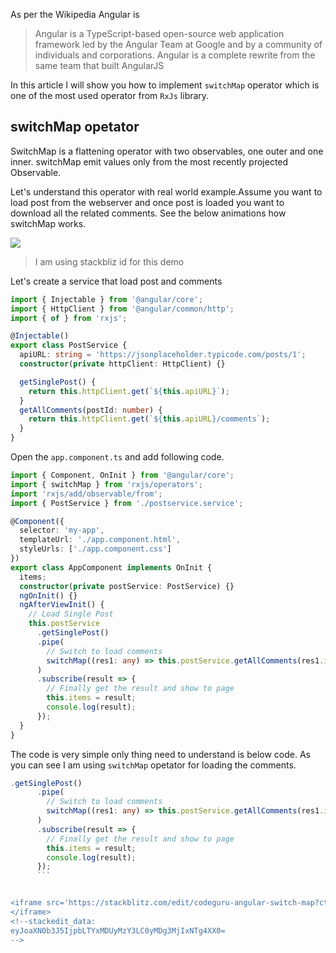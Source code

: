 As per the Wikipedia Angular is
>Angular is a TypeScript-based open-source web application framework led by the Angular Team at Google and by a community of individuals and corporations. Angular is a complete rewrite from the same team that built AngularJS

In this article I will show you how to implement `switchMap` operator which is one of the most used operator from `RxJs` library. 

## switchMap opetator
SwitchMap is a flattening operator with two observables, one outer and one inner. switchMap emit values only from the most recently projected Observable.

Let's understand this operator with real world example.Assume you want to load post from the webserver and once post is loaded you want to download all the related comments. See the below animations how switchMap works.

![](https://1.bp.blogspot.com/-tBALfDqjn0c/YLxfMim_FbI/AAAAAAAAOv0/O1xaV36oleIzZFHGB3ixWWXRyOUVNOjsgCLcBGAsYHQ/s16000/switch-map.gif)

> I am using stackbliz id for this demo

Let's create a service that load post and comments

```typescript
import { Injectable } from '@angular/core';
import { HttpClient } from '@angular/common/http';
import { of } from 'rxjs';

@Injectable()
export class PostService {
  apiURL: string = 'https://jsonplaceholder.typicode.com/posts/1';
  constructor(private httpClient: HttpClient) {}

  getSinglePost() {
    return this.httpClient.get(`${this.apiURL}`);
  }
  getAllComments(postId: number) {
    return this.httpClient.get(`${this.apiURL}/comments`);
  }
}
```

Open the `app.component.ts` and add following code.

```typescript
import { Component, OnInit } from '@angular/core';
import { switchMap } from 'rxjs/operators';
import 'rxjs/add/observable/from';
import { PostService } from './postservice.service';

@Component({
  selector: 'my-app',
  templateUrl: './app.component.html',
  styleUrls: ['./app.component.css']
})
export class AppComponent implements OnInit {
  items;
  constructor(private postService: PostService) {}
  ngOnInit() {}
  ngAfterViewInit() {
    // Load Single Post
    this.postService
      .getSinglePost()
      .pipe(
        // Switch to load comments
        switchMap((res1: any) => this.postService.getAllComments(res1.id))
      )
      .subscribe(result => {
        // Finally get the result and show to page
        this.items = result;
        console.log(result);
      });
  }
}

```
The code is very simple only thing need to understand is below code. As you can see I am using `switchMap` opetator for loading the comments.

```typescript
.getSinglePost()
      .pipe(
        // Switch to load comments
        switchMap((res1: any) => this.postService.getAllComments(res1.id))
      )
      .subscribe(result => {
        // Finally get the result and show to page
        this.items = result;
        console.log(result);
      });
      ```


<iframe src='https://stackblitz.com/edit/codeguru-angular-switch-map?ctl=1&embed=1&file=app/app.component.html&hideNavigation=1&view=editor' height="500px" width="600px">
</iframe>
<!--stackedit_data:
eyJoaXN0b3J5IjpbLTYxMDUyMzY3LC0yMDg3MjIxNTg4XX0=
-->